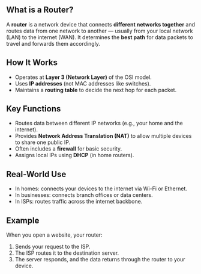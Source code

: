 ## What is a Router?
A **router** is a network device that connects **different networks together** and routes data from one network to another — usually from your local network (LAN) to the internet (WAN).
It determines the **best path** for data packets to travel and forwards them accordingly.
## How It Works
- Operates at **Layer 3 (Network Layer)** of the OSI model.
- Uses **IP addresses** (not MAC addresses like switches).
- Maintains a **routing table** to decide the next hop for each packet.
## Key Functions
- Routes data between different IP networks (e.g., your home and the internet).
- Provides **Network Address Translation (NAT)** to allow multiple devices to share one public IP.
- Often includes a **firewall** for basic security.
- Assigns local IPs using **DHCP** (in home routers).
## Real-World Use
- In homes: connects your devices to the internet via Wi-Fi or Ethernet.
- In businesses: connects branch offices or data centers.
- In ISPs: routes traffic across the internet backbone.
## Example
When you open a website, your router:
1. Sends your request to the ISP.
2. The ISP routes it to the destination server.
3. The server responds, and the data returns through the router to your device.
